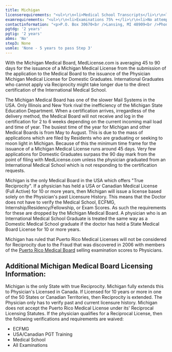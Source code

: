 ```yaml
---
title: Michigan
licenserequirements: "<ul>\r\n<li>Medical School Transcripts</li>\r\n<li>Medical School Form</li>\r\n<li>All State Medical Licenses</li>\r\n<li>All Internships/Residency/Fellowships</li>\r\n<li>ECFMG CVS Report</li>\r\n<li>Fifth Pathway and ECFMG Exam Chart (if 5th Pathway)</li>\r\n<li>All State and National Exams (USMLE/FLEX/NBOME/NBME)</li>\r\n<li>Fingerprint Cards/FBI Clearance</li>\r\n</ul>"
examrequirements: "<ul>\r\n<li>Examinations 75% +</li>\r\n<li>No attempt limits for the USMLE</li>\r\n<li>No year limit- USMLE</li>\r\n<li>Step 3 has to be passed within 5 years of first attempt</li>\r\n<li>2 years PGY for USA Grads</li>\r\n<li>2 years PGY for International Grads</li>\r\n<li>NO 10 year rule - SPEX NOT required</li>\r\n<li>State Exam Accepted if Pre-1975</li>\r\n</ul>"
contactinformation: "<p>P.O. Box 30670<br />Lansing, MI 48909<br />Phone: (517) 335-0918<br />Fax: (517) 241-9416</p>\r\n<p><a href=\"https://www.michigan.gov/lara/0,4601,7-154-72600_72603---,00.html\">www.michigan.gov/healthlicense</a></p>"
pgtdg: '2 years'
pgtig: '2 years'
abms: 'No'
step3: None
usmle: 'None - 5 years to pass Step 3'
---
```


<p>With the Michigan Medical Board, MedLicense.com is averaging 45 to 90 days for the issuance of a Michigan Medical License from the submission of the application to the Medical Board to the issuance of the Physician Michigan Medical License for Domestic Graduates. International Graduates who cannot apply via Reciprocity might take longer due to the direct certification of the International Medical School.</p>
<p>The Michigan Medical Board has one of the slower Mail Systems in the USA. Only Illinois and New York rival the inefficiency of the Michigan State Education Department. When a certification arrives, irregardless of the delivery method, the Medical Board will not receive and log in the certification for 2 to 6 weeks depending on the current incoming mail load and time of year. The busiest time of the year for Michigan and other Medical Boards is from May to August. This is due to the mass of applications which are filed by Residents who are graduating or seeking to moon light in Michigan. Because of this the minimum time frame for the issuance of a Michigan Medical License runs around 45 days. Very few applications for Domestic Graduates surpass the 90 day mark from the point of filing with MedLicense.com unless the physician graduated from an International Medical School which is not responding to the certification requests.</p>
<p>Michigan is the only Medical Board in the USA which offers "True Reciprocity". If a physician has held a USA or Canadian Medical License (Full Active) for 10 or more years, then Michigan will issue a license based solely on the Physician's past Licensure History. This means that the Doctor does not have to verify the Medical School, ECFMG, Internship/Residency/Fellowship, or Exam Scores. As such the requirements for these are dropped by the Michigan Medical Board. A physician who is an International Medical School Graduate is treated the same way as a Domestic Medical School graduate if the doctor has held a State Medical Board License for 10 or more years.</p>
<p>Michigan has ruled that Puerto Rico Medical Licenses will not be considered for Reciprocity due to the Fraud that was discovered in 2006 with members of the <a href="../../licensure-information/state-licensure/requirements/puerto-rico">Puerto Rico Medical Board</a> selling examination scores to Physicians.</p>
<h2 id="mcetoc_1cdqhofqn0">Additional Michigan Medical Board Licensing Information:</h2>
<p>Michigan is the only State with true Reciprocity. Michigan fully extends this to Physician's Licensed in Canada. If Licensed for 10 years or more in one of the 50 States or Canadian Territories, then Reciprocity is extended. The Physician only has to verify past and current licensure history. Michigan does not accept the Puerto Rico Medical License under its' Reciprocal Licensing Statutes. If the physician qualifies for a Reciprocal License, then the following verifications and requirements are waived:</p>
<ul>
<li>ECFMG</li>
<li>USA/Canadian PGT Training</li>
<li>Medical School</li>
<li>All Examinations</li>
</ul>